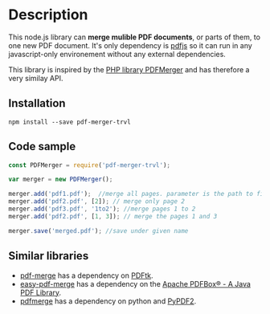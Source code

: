 # Description

This node.js library can **merge mulible PDF documents**, or parts of them, to one new PDF document. It's only dependency is [pdfjs](https://www.npmjs.com/package/pdfjs) so it can run in any javascript-only environement without any external dependencies.

This library is inspired by the [PHP library PDFMerger](https://github.com/myokyawhtun/PDFMerger) and has therefore a very similay API.

## Installation

`npm install --save pdf-merger-trvl`

## Code sample

```javascript
const PDFMerger = require('pdf-merger-trvl');

var merger = new PDFMerger();

merger.add('pdf1.pdf');  //merge all pages. parameter is the path to file and filename.
merger.add('pdf2.pdf', [2]); // merge only page 2
merger.add('pdf3.pdf', '1to2'); //merge pages 1 to 2
merger.add('pdf2.pdf', [1, 3]); // merge the pages 1 and 3

merger.save('merged.pdf'); //save under given name

```

## Similar libraries

* [pdf-merge](https://www.npmjs.com/package/pdf-merge) has a dependency on [PDFtk](https://www.pdflabs.com/tools/pdftk-the-pdf-toolkit/).
* [easy-pdf-merge](https://www.npmjs.com/package/easy-pdf-merge) has a dependency on the [Apache PDFBox® - A Java PDF Library](https://pdfbox.apache.org/).
* [pdfmerge](https://www.npmjs.com/package/pdfmerge) has a dependency on python and [PyPDF2](https://pythonhosted.org/PyPDF2/).
